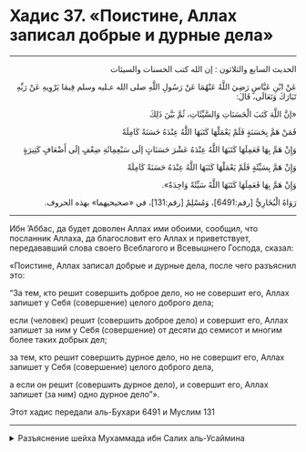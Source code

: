 <h1 class="hadith-header">Хадис 37. «Поистине, Аллах записал добрые и дурные дела» </h1>

<hr>

<p class="arabic-text" dir="rtl">
الحديث السابع والثلاثون :
إن الله كتب الحسنات والسيئات
</p>

<p class="arabic-text" dir="rtl">
عَنْ ابْنِ عَبَّاسٍ رَضِيَ اللَّهُ عَنْهُمَا عَنْ رَسُولِ اللَّهِ صلى الله عـليه وسلم فِيمَا يَرْوِيهِ عَنْ رَبِّهِ تَبَارَكَ وَتَعَالَى، قَالَ: 
</p>

<p class="arabic-text" dir="rtl">
«إنَّ اللَّهَ كَتَبَ الْحَسَنَاتِ وَالسَّيِّئَاتِ، ثُمَّ بَيَّنَ ذَلِكَ
</p>

<p class="arabic-text" dir="rtl">
 فَمَنْ هَمَّ بِحَسَنَةٍ فَلَمْ يَعْمَلْهَا كَتَبَهَا اللَّهُ عِنْدَهُ حَسَنَةً كَامِلَةً
</p>

<p class="arabic-text" dir="rtl">
 وَإِنْ هَمَّ بِهَا فَعَمِلَهَا كَتَبَهَا اللَّهُ عِنْدَهُ عَشْرَ حَسَنَاتٍ إلَى سَبْعِمِائَةِ ضِعْفٍ إلَى أَضْعَافٍ كَثِيرَةٍ
</p>

<p class="arabic-text" dir="rtl">
 وَإِنْ هَمَّ بِسَيِّئَةٍ فَلَمْ يَعْمَلْهَا كَتَبَهَا اللَّهُ عِنْدَهُ حَسَنَةً كَامِلَةً
</p>

<p class="arabic-text" dir="rtl">
 وَإِنْ هَمَّ بِهَا فَعَمِلَهَا كَتَبَهَا اللَّهُ سَيِّئَةً وَاحِدَةً». 
</p>

<p class="arabic-subtext" dir="rtl">
رَوَاهُ الْبُخَارِيُّ [رقم:6491]، وَمُسْلِمٌ [رقم:131]، في «صحيحيهما» بهذه الحروف. 
</p>

<hr>

<p class="russian-text">
Ибн ’Аббас, да будет доволен Аллах ими обоими, сообщил, что посланник Аллаха, да благословит его Аллах и приветствует, передававший слова своего Всеблагого и Всевышнего Господа, сказал: 
</p>

<p class="russian-text">
«Поистине, Аллах записал добрые и дурные дела, после чего разъяснил это: 
</p>

<p class="russian-text">
“За тем, кто решит совершить доброе дело, но не совершит его, Аллах запишет у Себя (совершение) целого доброго дела; 
</p>

<p class="russian-text">
если (человек) решит (совершить доброе дело) и совершит его, Аллах запишет за ним у Себя (совершение) от десяти до семисот и многим более таких добрых дел; 
</p>

<p class="russian-text">
за тем, кто решит совершить дурное дело, но не совершит его, Аллах запишет у Себя (совершение) целого доброго дела, 
</p>

<p class="russian-text">
а если он решит (совершить дурное дело), и совершит его, Аллах запишет (за ним) одно дурное дело”».
</p>

<p class="russian-subtext">
Этот хадис передали аль-Бухари 6491 и Муслим 131
</p>

<hr class="endline">

<details class="comments">
  <summary class="comments-title">Разъяснение шейха Мухаммада ибн Салих аль-Усаймина</summary>
  <p class="comments-text">Скоро...</p>
</details>